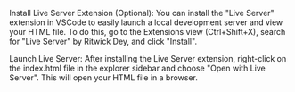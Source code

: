 Install Live Server Extension (Optional): You can install the "Live Server" extension in VSCode to easily launch a local development server and view your HTML file. To do this, go to the Extensions view (Ctrl+Shift+X), search for "Live Server" by Ritwick Dey, and click "Install".

Launch Live Server: After installing the Live Server extension, right-click on the index.html file in the explorer sidebar and choose "Open with Live Server". This will open your HTML file in a browser.
